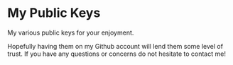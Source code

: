My Public Keys
===========

My various public keys for your enjoyment.

Hopefully having them on my Github account will lend them some level of trust. If you have any questions or concerns do not hesitate to contact me!
